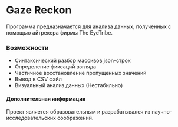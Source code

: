 # Gaze Reckon
Программа предназначается для анализа данных, полученных с помощью айтрекера фирмы The EyeTribe.
### Возможности
* Синтаксический разбор массивов json-строк
* Определение фиксаций взгляда
* Частичное восстановление пропущенных значений
* Вывод в CSV файл
* Визуальный анализ данных (Нестабильно)

#### Дополнительная информация
Проект является образовательным и разрабатывался из научно-исследовательских соображений.
